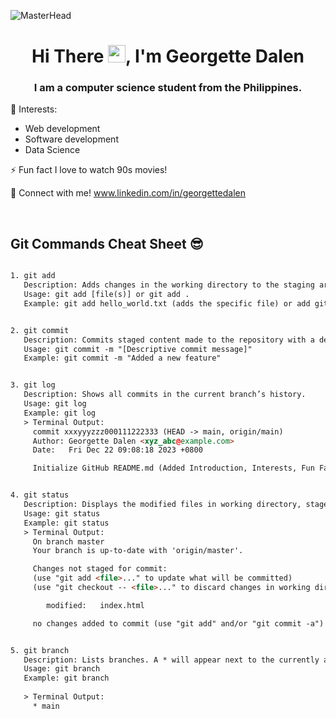 ![MasterHead](https://github.com/grgttdln/grgttdln/assets/85463029/957fa3a5-bf05-4967-aa80-0666097e4bc8)

<h1 align="center">Hi There <img src="https://media.giphy.com/media/hvRJCLFzcasrR4ia7z/giphy.gif" width="28">, I'm Georgette Dalen</h1>
<h3 align="center">I am a computer science student from the Philippines.</h3>

🌱 Interests:
- Web development
- Software development
- Data Science

⚡ Fun fact I love to watch 90s movies!

💬 Connect with me! www.linkedin.com/in/georgettedalen

<br>
<h2> Git Commands Cheat Sheet 😎 </h2>

```html

1. git add
   Description: Adds changes in the working directory to the staging area, preparing the for the next commit.
   Usage: git add [file(s)] or git add .
   Example: git add hello_world.txt (adds the specific file) or add git . (adds all changes)


2. git commit
   Description: Commits staged content made to the repository with a descriptive message.
   Usage: git commit -m "[Descriptive commit message]"
   Example: git commit -m "Added a new feature"


3. git log
   Description: Shows all commits in the current branch’s history.
   Usage: git log
   Example: git log
   > Terminal Output:
     commit xxxyyyzzz000111222333 (HEAD -> main, origin/main)
     Author: Georgette Dalen <xyz_abc@example.com>
     Date:   Fri Dec 22 09:08:18 2023 +0800

     Initialize GitHub README.md (Added Introduction, Interests, Fun Fact, and LinkedIn Link)


4. git status
   Description: Displays the modified files in working directory, staged for the next commit.
   Usage: git status
   Example: git status
   > Terminal Output:
     On branch master
     Your branch is up-to-date with 'origin/master'.

     Changes not staged for commit:
     (use "git add <file>..." to update what will be committed)
     (use "git checkout -- <file>..." to discard changes in working directory)

        modified:   index.html

     no changes added to commit (use "git add" and/or "git commit -a")


5. git branch
   Description: Lists branches. A * will appear next to the currently active branch.
   Usage: git branch
   Example: git branch
   
   > Terminal Output:
     * main

```